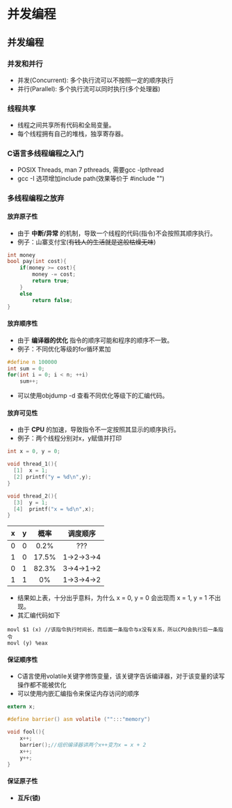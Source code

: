 # 并发编程


## 并发编程

### 并发和并行
- 并发(Concurrent): 多个执行流可以不按照一定的顺序执行
- 并行(Parallel): 多个执行流可以同时执行(多个处理器)

### 线程共享
- 线程之间共享所有代码和全局变量。
- 每个线程拥有自己的堆栈，独享寄存器。

### C语言多线程编程之入门
- POSIX Threads, man 7 pthreads, 需要gcc -lpthread
- gcc -I 选项增加include path(效果等价于 #include "")

### 多线程编程之放弃

#### 放弃原子性
- 由于 **中断/异常** 的机制，导致一个线程的代码(指令)不会按照其顺序执行。
- 例子：山寨支付宝(~~有钱人的生活就是这般枯燥无味~~)
```c
int money
bool pay(int cost){
    if(money >= cost){
        money -= cost;
        return true;
    }
    else
        return false;
}
```

#### 放弃顺序性
- 由于 **编译器的优化** 指令的顺序可能和程序的顺序不一致。
- 例子：不同优化等级的for循环累加
```c
#define n 100000
int sum = 0;
for(int i = 0; i < n; ++i)
    sum++;
```

- 可以使用objdump -d 查看不同优化等级下的汇编代码。


#### 放弃可见性
- 由于 **CPU** 的加速，导致指令不一定按照其显示的顺序执行。
- 例子：两个线程分别对x，y赋值并打印
```c
int x = 0, y = 0;

void thread_1(){
  [1]  x = 1;
  [2] printf("y = %d\n",y);
}

void thread_2(){
  [3]  y = 1;
  [4]  printf("x = %d\n",x);
}
```

| x | y | 概率 | 调度顺序 |
| :---: | :---: | :---: | :---:|
| 0 | 0 | 0.2% |  ??? |
| 1 | 0 | 17.5% | 1->2->3->4|
| 0 | 1 | 82.3% | 3->4->1->2|
| 1 | 1 |  0% | 1->3->4->2|

- 结果如上表，十分出乎意料，为什么 x = 0, y = 0 会出现而 x = 1, y = 1 不出现。
- 其汇编代码如下
```
movl $1 (x) //该指令执行时间长，而后面一条指令与x没有关系，所以CPU会执行后一条指令
movl (y) %eax
```

#### 保证顺序性
- C语言使用volatile关键字修饰变量，该关键字告诉编译器，对于该变量的读写操作都不能被优化
- 可以使用内嵌汇编指令来保证内存访问的顺序
```c
extern x;

#define barrier() asm volatile ("":::"memory")

void fool(){
    x++;
    barrier();//组织编译器讲两个x++变为x = x + 2
    x++;
    y++;
}
```

#### 保证原子性
- **互斥(锁)**
